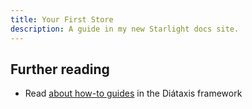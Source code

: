 ```yaml
---
title: Your First Store
description: A guide in my new Starlight docs site.
---
```




## Further reading

- Read [about how-to guides](https://diataxis.fr/how-to-guides/) in the Diátaxis framework
